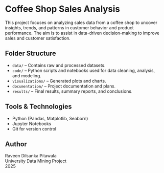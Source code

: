 # Coffee Shop Sales Analysis

This project focuses on analyzing sales data from a coffee shop to uncover insights, trends, and patterns in customer behavior and product performance. The aim is to assist in data-driven decision-making to improve sales and customer satisfaction.

## Folder Structure

- `data/` – Contains raw and processed datasets.
- `code/` – Python scripts and notebooks used for data cleaning, analysis, and modeling.
- `visualizations/` – Generated plots and charts.
- `documentation/` – Project documentation and plans.
- `results/` – Final results, summary reports, and conclusions.

## Tools & Technologies

- Python (Pandas, Matplotlib, Seaborn)
- Jupyter Notebooks
- Git for version control

## Author

Raveen Dilsanka Pitawala  
University Data Mining Project  
2025
